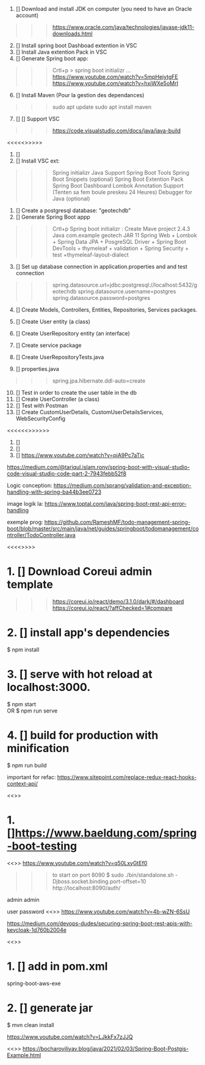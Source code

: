 1.  [] Download and install JDK on computer (you need to have an Oracle account)
>>> https://www.oracle.com/java/technologies/javase-jdk11-downloads.html
2.  [] Install spring boot Dashboad extention in VSC
3.  [] Install Java extention Pack in VSC
4.  [] Generate Spring boot app:
>>> Crtl+p > spring boot initializr ...
>>>https://www.youtube.com/watch?v=5mpHejytgFE
https://www.youtube.com/watch?v=hxiWXe5oMrI
6.   [] Install Maven (Pour la gestion des dependances)
>>> sudo apt update
>>> sudo apt install maven
7. []  [] Support VSC
>>> https://code.visualstudio.com/docs/java/java-build

<<<<<<SETUP ENV>>>>>>
1.  []
2.  [] Install VSC ext:
>>> Spring initializr Java Support
>>> Spring Boot Tools
>>> Spring Boot Snippets (optional)
>>> Spring Boot Extention Pack
>>> Spring Boot Dashboard
>>> Lombok Annotation Support (Tenten sa fem boule preskeu 24 Heures)
>>> Debugger for Java (optional)


1.  [] Create a postgresql database: "geotechdb"
2.  [] Generate Spring Boot appp
>>> Crtl+p 
>>> Spring boot initializr : Create Mave project
>>> 2.4.3
>>> Java
>>> com.example
>>> geotech
>>> JAR
>>> 11
>>> Spring Web + Lombok + Spring Data JPA + PosgreSQL Driver + Spring Boot DevTools  + thymeleaf + validation + Spring Security + test +thymeleaf-layout-dialect
3.  [] Set up database connection in application.properties and and test connection
>>>spring.datasource.url=jdbc:postgresql://localhost:5432/geotechdb
>>>spring.datasource.username=postgres
>>>spring.datasource.password=postgres
4.  [] Create Models, Controllers, Entities, Repositories, Services packages.

5.  [] Create User entity (a class)
8.  [] Create UserRepository entity (an interface)
9.  [] Create service package
10. [] Create UserRepositoryTests.java
11. [] properties.java
>>>spring.jpa.hibernate.ddl-auto=create
10. [] Test in order to create the user table in the db
12. [] Create UserController (a class)
13. [] Test with Postman
14. [] Create CustomUserDetails, CustomUserDetailsServices, WebSecurityConfig

<<<<<<<Validation request boby>>>>>>>
1.  []
2.  []
3.  []
https://www.youtube.com/watch?v=pjA9Pc7aTic




https://medium.com/@tariqul.islam.rony/spring-boot-with-visual-studio-code-visual-studio-code-part-2-7943febb52f8


Logic conception:
https://medium.com/sprang/validation-and-exception-handling-with-spring-ba44b3ee0723

image logik la:
https://www.toptal.com/java/spring-boot-rest-api-error-handling

exemple prog:
https://github.com/RameshMF/todo-management-spring-boot/blob/master/src/main/java/net/guides/springboot/todomanagement/controller/TodoController.java


<<<<<Frontend>>>>>
# 1.  [] Download Coreui admin template
>>>https://coreui.io/react/demo/3.1.0/dark/#/dashboard
>>>https://coreui.io/react/?affChecked=1#compare
# 2.  [] install app's dependencies
$ npm install
# 3.  [] serve with hot reload at localhost:3000.
$ npm start    
OR
$ npm run serve
# 4.  [] build for production with minification
$ npm run build

important for refac:
https://www.sitepoint.com/replace-redux-react-hooks-context-api/



<<<Unit test>>>
# 1.  []https://www.baeldung.com/spring-boot-testing


<<<keycloak react>>>
https://www.youtube.com/watch?v=q50LxyGtEf0
>>> to start on port 8090
$ sudo ./bin/standalone.sh  -Djboss.socket.binding.port-offset=10
http://localhost:8090/auth/

admin
admin

user
password
<<<keycloak spring boot>>>
https://www.youtube.com/watch?v=4b-wZN-6SsU

https://medium.com/devops-dudes/securing-spring-boot-rest-apis-with-keycloak-1d760b2004e



<<<Deploy aws>>>
# 1.  [] add in pom.xml
<finalName>spring-boot-aws-exe</finalName>
# 2.  [] generate jar
$ mvn clean install

https://www.youtube.com/watch?v=LJkkFx7zJJQ


<<<gis>>>
https://bocharoviliyav.blog/java/2021/02/03/Spring-Boot-Postgis-Example.html